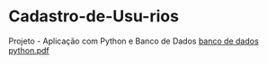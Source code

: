 # Cadastro-de-Usu-rios
Projeto - Aplicação com Python e Banco de Dados
[banco de dados python.pdf](https://github.com/user-attachments/files/19711100/banco.de.dados.python.pdf)
